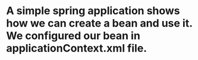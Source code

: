 # A simple spring application shows how we can create a bean and use it. We configured our bean in applicationContext.xml file.
